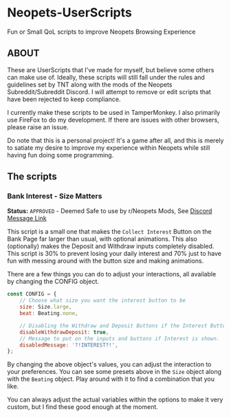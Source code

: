 # Neopets-UserScripts
Fun or Small QoL scripts to improve Neopets Browsing Experience

## ABOUT

These are UserScripts that I've made for myself, but believe some others can make use of. Ideally, these scripts will still fall under the rules and guidelines set by TNT along with the mods of the Neopets Subreddit/Subreddit Discord. I will attempt to remove or edit scripts that have been rejected to keep compliance.

I currently make these scripts to be used in TamperMonkey. I also primarily use FireFox to do my development. If there are issues with other browsers, please raise an issue.

Do note that this is a personal project! It's a game after all, and this is merely to satiate my desire to improve my experience within Neopets while still having fun doing some programming.

## The scripts

### Bank Interest - Size Matters

**Status:** `APPROVED` - Deemed Safe to use by r/Neopets Mods, See [Discord Message Link](https://discord.com/channels/123668853698854913/1194010372173213697/1297201465965940746)


This script is a small one that makes the `Collect Interest` Button on the Bank Page far larger than usual, with optional animations. This also (optionally) makes the Deposit and Withdraw inputs completely disabled. This script is 30% to prevent losing your daily interest and 70% just to have fun with messing around with the button size and making animations.

There are a few things you can do to adjust your interactions, all available by changing the CONFIG object.

```js
const CONFIG = {
    // Choose what size you want the interest button to be
    size: Size.large,
    beat: Beating.none,

    // Disabling the Withdraw and Deposit Buttons if the Interest Button is available.
    disableWithdrawDeposit: true,
    // Message to put on the inputs and buttons if Interest is shown.
    disabledMessage: '?!INTEREST?!',
};
```

By changing the above object's values, you can adjust the interaction to your preferences. You can see some presets above in the `Size` object along with the `Beating` object.  Play around with it to find a combination that you like.

You can always adjust the actual variables within the options to make it very custom, but I find these good enough at the moment.
